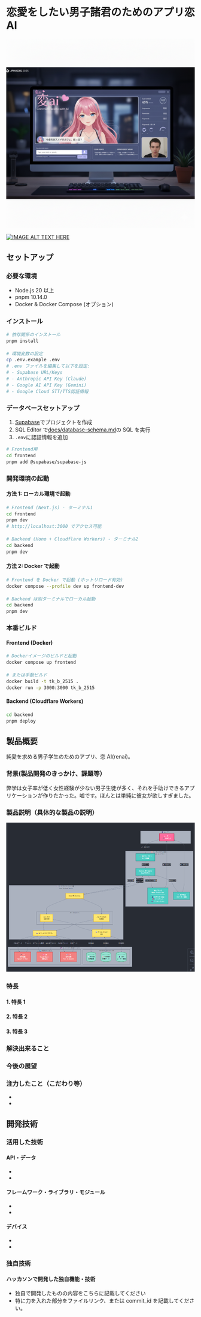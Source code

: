 # 恋愛をしたい男子諸君のためのアプリ恋 AI

![恋AI](./renaipic_kari.png)

[![IMAGE ALT TEXT HERE](https://jphacks.com/wp-content/uploads/2025/05/JPHACKS2025_ogp.jpg)](https://www.youtube.com/watch?v=lA9EluZugD8)

## セットアップ

### 必要な環境

- Node.js 20 以上
- pnpm 10.14.0
- Docker & Docker Compose (オプション)

### インストール

```bash
# 依存関係のインストール
pnpm install

# 環境変数の設定
cp .env.example .env
# .env ファイルを編集して以下を設定:
# - Supabase URL/Keys
# - Anthropic API Key (Claude)
# - Google AI API Key (Gemini)
# - Google Cloud STT/TTS認証情報
```

### データベースセットアップ

1. [Supabase](https://supabase.com/)でプロジェクトを作成
2. SQL Editor で[docs/database-schema.md](docs/database-schema.md)の SQL を実行
3. `.env`に認証情報を追加

```bash
# Frontend用
cd frontend
pnpm add @supabase/supabase-js
```

### 開発環境の起動

#### 方法 1: ローカル環境で起動

```bash
# Frontend (Next.js) - ターミナル1
cd frontend
pnpm dev
# http://localhost:3000 でアクセス可能

# Backend (Hono + Cloudflare Workers) - ターミナル2
cd backend
pnpm dev
```

#### 方法 2: Docker で起動

```bash
# Frontend を Docker で起動 (ホットリロード有効)
docker compose --profile dev up frontend-dev

# Backend は別ターミナルでローカル起動
cd backend
pnpm dev
```

### 本番ビルド

#### Frontend (Docker)

```bash
# Dockerイメージのビルドと起動
docker compose up frontend

# または手動ビルド
docker build -t tk_b_2515 .
docker run -p 3000:3000 tk_b_2515
```

#### Backend (Cloudflare Workers)

```bash
cd backend
pnpm deploy
```

## 製品概要

純愛を求める男子学生のためのアプリ、恋 AI(renai)。

### 背景(製品開発のきっかけ、課題等）

弊学は女子率が低く女性経験が少ない男子生徒が多く、それを手助けできるアプリケーションが作りたかった。嘘です。ほんとは単純に彼女が欲しすぎました。

### 製品説明（具体的な製品の説明）

![アーキテクチャー図](./archtecture.png)

### 特長

#### 1. 特長 1

#### 2. 特長 2

#### 3. 特長 3

### 解決出来ること

### 今後の展望

### 注力したこと（こだわり等）

-
-

## 開発技術

### 活用した技術

#### API・データ

-
-

#### フレームワーク・ライブラリ・モジュール

-
-

#### デバイス

-
-

### 独自技術

#### ハッカソンで開発した独自機能・技術

- 独自で開発したものの内容をこちらに記載してください
- 特に力を入れた部分をファイルリンク、または commit_id を記載してください。
